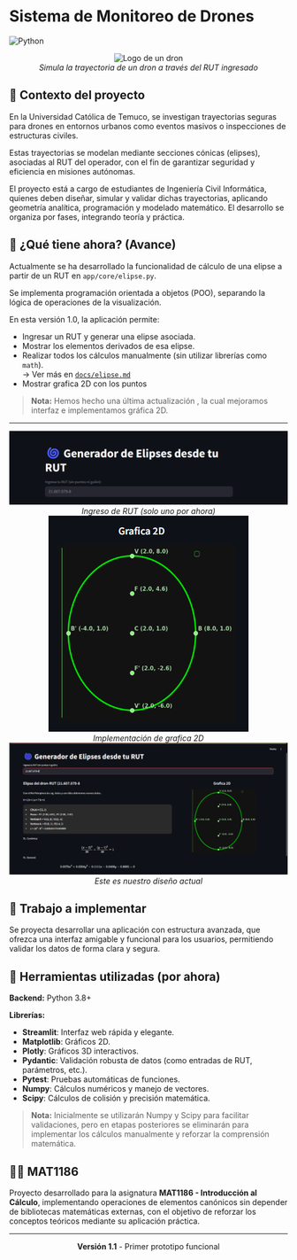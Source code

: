 # Sistema de Monitoreo de Drones
![Python](https://img.shields.io/badge/Python-3.8+-blue.svg)

<div align="center">
  <img src="assets/dron.avif" alt="Logo de un dron" width="200"/>
  <br/>
  <i>Simula la trayectoria de un dron a través del RUT ingresado</i>
</div>

## 📝 Contexto del proyecto 
En la Universidad Católica de Temuco, se investigan trayectorias seguras para drones en entornos urbanos como eventos masivos o inspecciones de estructuras civiles.

Estas trayectorias se modelan mediante secciones cónicas (elipses), asociadas al RUT del operador, con el fin de garantizar seguridad y eficiencia en misiones autónomas.

El proyecto está a cargo de estudiantes de Ingeniería Civil Informática, quienes deben diseñar, simular y validar dichas trayectorias, aplicando geometría analítica, programación y modelado matemático. El desarrollo se organiza por fases, integrando teoría y práctica.

## 👷 ¿Qué tiene ahora? (Avance)

Actualmente se ha desarrollado la funcionalidad de cálculo de una elipse a partir de un RUT en `app/core/elipse.py`.

Se implementa programación orientada a objetos (POO), separando la lógica de operaciones de la visualización.

En esta versión 1.0, la aplicación permite:
- Ingresar un RUT y generar una elipse asociada.
- Mostrar los elementos derivados de esa elipse.
- Realizar todos los cálculos manualmente (sin utilizar librerías como `math`).  
  → Ver más en [`docs/elipse.md`](docs/elipse.md)
- Mostrar grafica 2D con los puntos

> **Nota:** Hemos hecho una última actualización , la cual mejoramos interfaz e implementamos gráfica 2D.
---

<div align="center">
  <img src="assets/Insertar.png" alt="Ingresar RUT" />
  <br/>
  <i>Ingreso de RUT (solo uno por ahora)</i>
</div>
<div align="center">
  <img src="assets/2D.png" alt="Diseño del contenedor"/>
  <br/>
  <i>Implementación de grafica 2D</i>
</div>

<div align="center">
  <img src="assets/grafica2D.png" alt="Diseño del contenedor"/>
  <br/>
  <i>Este es nuestro diseño actual </i>
</div>

## 🔧 Trabajo a implementar

Se proyecta desarrollar una aplicación con estructura avanzada, que ofrezca una interfaz amigable y funcional para los usuarios, permitiendo validar los datos de forma clara y segura.

## 🧰 Herramientas utilizadas (por ahora)

**Backend:** Python 3.8+

**Librerías:**
- **Streamlit**: Interfaz web rápida y elegante.
- **Matplotlib**: Gráficos 2D.
- **Plotly**: Gráficos 3D interactivos.
- **Pydantic**: Validación robusta de datos (como entradas de RUT, parámetros, etc.).
- **Pytest**: Pruebas automáticas de funciones.
- **Numpy**: Cálculos numéricos y manejo de vectores.
- **Scipy**: Cálculos de colisión y precisión matemática.

> **Nota:** Inicialmente se utilizarán Numpy y Scipy para facilitar validaciones, pero en etapas posteriores se eliminarán para implementar los cálculos manualmente y reforzar la comprensión matemática.

## 👨‍💻 MAT1186

Proyecto desarrollado para la asignatura **MAT1186 - Introducción al Cálculo**, implementando operaciones de elementos canónicos sin depender de bibliotecas matemáticas externas, con el objetivo de reforzar los conceptos teóricos mediante su aplicación práctica.

---

<div align="center">
  <p><strong>Versión 1.1</strong> - Primer prototipo funcional</p>
</div>
